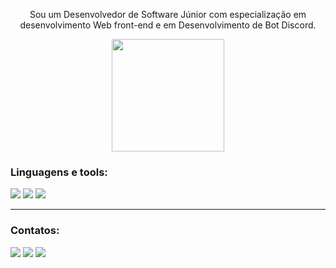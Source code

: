 <p align="center">
    Sou um Desenvolvedor de Software Júnior com especialização em desenvolvimento Web front-end e em Desenvolvimento de
    Bot Discord.
</p>

<p align="center">
    <a href="https://github.com/chrishenrii"><img height="180em"
            src="https://github-readme-stats.vercel.app/api?username=chrishenrii&show_icons=true&locale=pt-br&include_all_commits=true&count_private=true&title_color=DCDCDC&icon_color=FF0000&text_color=9f9f9f&bg_color=000000&border_color=000000"></a>
</p>

<h3>Linguagens e tools:</h3>
<p>
    <a href="https://github.com/chrishenrii/"><img src="https://img.shields.io/badge/-javascript-1f242a?style=for-the-badge&logo=javascript&logoColor="></a>
    <a href="https://github.com/chrishenrii/"><img src="https://img.shields.io/badge/-visual studio-1f242a?style=for-the-badge&logo=visualstudio&logoColor=blue"></a>
    <a href="https://github.com/chrishenrii/"><img src="https://img.shields.io/badge/-mongodb-1f242a?style=for-the-badge&logo=mongodb&logoColor="></a>
</p>

<hr />

<h3>Contatos:</h3>
<p>
    <a href="https://www.instagram.com/chris_henrii/"><img
            src="https://img.shields.io/badge/-Instagram-1f242a?style=for-the-badge&logo=instagram&logoColor="></a>
    <a href="https://discord.com/users/879928407872376873"><img
            src="https://img.shields.io/badge/Discord-1f242a?style=for-the-badge&logo=discord&logoColor="></a>
    <a href="https://www.linkedin.com/in/christian-henrique-a328a719b/"><img
            src="https://img.shields.io/badge/-LinkedIn-1f242a?style=for-the-badge&logo=linkedin&logoColor="></a>
</p>

